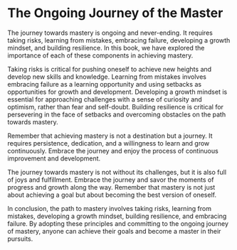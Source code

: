 The Ongoing Journey of the Master
=============================================

The journey towards mastery is ongoing and never-ending. It requires taking risks, learning from mistakes, embracing failure, developing a growth mindset, and building resilience. In this book, we have explored the importance of each of these components in achieving mastery.

Taking risks is critical for pushing oneself to achieve new heights and develop new skills and knowledge. Learning from mistakes involves embracing failure as a learning opportunity and using setbacks as opportunities for growth and development. Developing a growth mindset is essential for approaching challenges with a sense of curiosity and optimism, rather than fear and self-doubt. Building resilience is critical for persevering in the face of setbacks and overcoming obstacles on the path towards mastery.

Remember that achieving mastery is not a destination but a journey. It requires persistence, dedication, and a willingness to learn and grow continuously. Embrace the journey and enjoy the process of continuous improvement and development.

The journey towards mastery is not without its challenges, but it is also full of joys and fulfillment. Embrace the journey and savor the moments of progress and growth along the way. Remember that mastery is not just about achieving a goal but about becoming the best version of oneself.

In conclusion, the path to mastery involves taking risks, learning from mistakes, developing a growth mindset, building resilience, and embracing failure. By adopting these principles and committing to the ongoing journey of mastery, anyone can achieve their goals and become a master in their pursuits.
